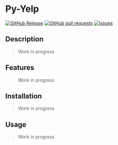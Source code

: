 # Py-Yelp
[![GitHub Release](https://img.shields.io/github/release/zjayers/py-yelp.svg?style=flat)](https://github.com/zjayers/py-yelp/releases)
[![GitHub pull requests](https://img.shields.io/github/issues-pr/zjayers/py-yelp.svg?style=flat)](https://github.com/zjayers/py-yelp/pulls)
[![Issues](https://img.shields.io/github/issues-raw/zjayers/py-yelp.svg?maxAge=25000)](https://github.com/zjayers/py-yelp/issues)

## Description

> Work in progress

## Features

> Work in progress

## Installation

> Work in progress

## Usage

> Work in progress
